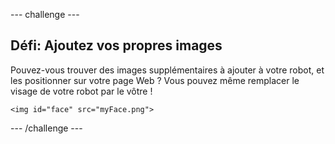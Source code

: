 --- challenge ---
## Défi: Ajoutez vos propres images
Pouvez-vous trouver des images supplémentaires à ajouter à votre robot, et les positionner sur votre page Web ? Vous pouvez même remplacer le visage de votre robot par le vôtre !

```
<img id="face" src="myFace.png">
```

--- /challenge ---
